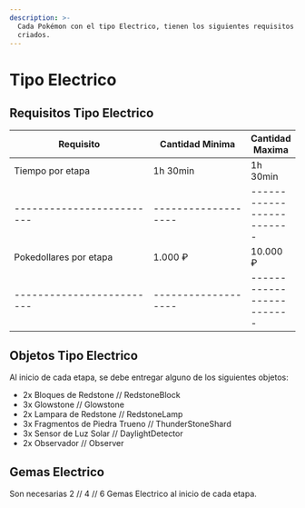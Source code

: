 ```yaml
---
description: >-
  Cada Pokémon con el tipo Electrico, tienen los siguientes requisitos para ser
  criados.
---
```


# Tipo Electrico

## Requisitos Tipo Electrico

<table><thead><tr><th width="258">Requisito</th><th width="174.33333333333331">Cantidad Minima</th><th>Cantidad Maxima</th></tr></thead><tbody><tr><td>Tiempo por etapa</td><td>1h 30min</td><td>1h 30min</td></tr><tr><td>-------------------------</td><td>-------------------</td><td>-------------------------</td></tr><tr><td>Pokedollares por etapa</td><td>1.000 ₽</td><td>10.000 ₽</td></tr><tr><td>-------------------------</td><td>-------------------</td><td>-------------------------</td></tr></tbody></table>

## Objetos Tipo Electrico

Al inicio de cada etapa, se debe entregar alguno de los siguientes objetos:

* 2x Bloques de Redstone // RedstoneBlock
* 3x Glowstone // Glowstone
* 2x Lampara de Redstone // RedstoneLamp
* 3x Fragmentos de Piedra Trueno // ThunderStoneShard
* 3x Sensor de Luz Solar // DaylightDetector
* 2x Observador // Observer

## Gemas Electrico

Son necesarias 2 // 4 // 6 Gemas Electrico al inicio de cada etapa.
